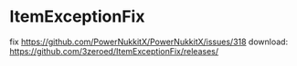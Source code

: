 # ItemExceptionFix
fix https://github.com/PowerNukkitX/PowerNukkitX/issues/318
download: https://github.com/3zeroed/ItemExceptionFix/releases/
